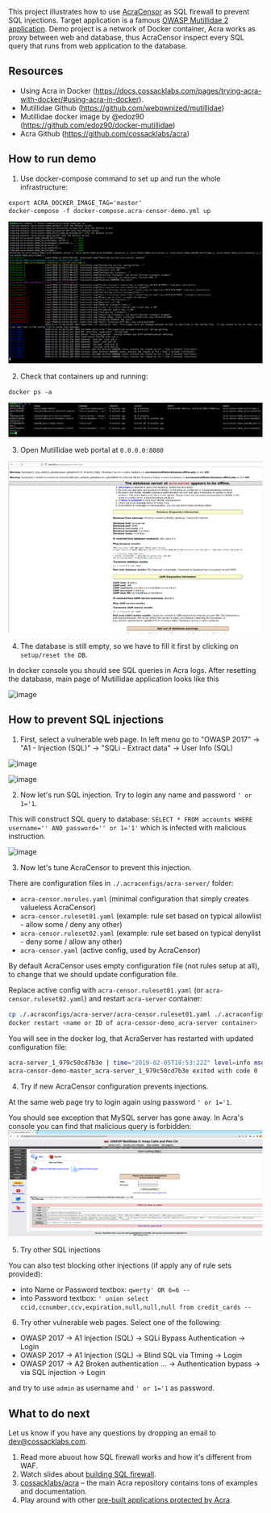 This project illustrates how to use [AcraCensor](https://docs.cossacklabs.com/pages/documentation-acra/#acracensor-acra-s-firewall) as SQL firewall to prevent SQL injections. Target application is a famous [OWASP Mutillidae 2 application](https://github.com/webpwnized/mutillidae). Demo project is a network of Docker container, Acra works as proxy between web and database, thus AcraCensor inspect every SQL query that runs from web application to the database.

## Resources

- Using Acra in Docker (https://docs.cossacklabs.com/pages/trying-acra-with-docker/#using-acra-in-docker).
- Mutillidae Github (https://github.com/webpwnized/mutillidae)
- Mutillidae docker image by @edoz90 (https://github.com/edoz90/docker-mutillidae)
- Acra Github (https://github.com/cossacklabs/acra)

## How to run demo

1. Use docker-compose command to set up and run the whole infrastructure: 

```
export ACRA_DOCKER_IMAGE_TAG='master'
docker-compose -f docker-compose.acra-censor-demo.yml up
```

![image](https://github.com/cossacklabs/acra-censor-demo/blob/master/images/image_1.png)

2. Check that containers up and running: 

```
docker ps -a
``` 

![image](https://github.com/cossacklabs/acra-censor-demo/blob/master/images/image_2.png)

3. Open Mutillidae web portal at `0.0.0.0:8080`

![image](https://github.com/cossacklabs/acra-censor-demo/blob/master/images/image_3.png)

4. The database is still empty, so we have to fill it first by clicking on `setup/reset the DB`. 

In docker console you should see SQL queries in Acra logs. After resetting the database, main page of Mutillidae application looks like this

![image](https://github.com/cossacklabs/acra-censor-demo/blob/master/images/image_4.png)

## How to prevent SQL injections

1. First, select a vulnerable web page. In left menu go to "OWASP 2017" -> "A1 - Injection (SQL)" -> "SQLi - Extract data" -> User Info (SQL)

![image](https://github.com/cossacklabs/acra-censor-demo/blob/master/images/image_5.png)

![image](https://github.com/cossacklabs/acra-censor-demo/blob/master/images/image_5a.png)

2. Now let's run SQL injection. Try to login any name and password `' or 1='1`. 

This will construct SQL query to database: `SELECT * FROM accounts WHERE username='' AND password='' or 1='1'` which is infected with malicious instruction. 

![image](https://github.com/cossacklabs/acra-censor-demo/blob/master/images/image_6.png)

3. Now let's tune AcraCensor to prevent this injection. 

There are configuration files in `./.acraconfigs/acra-server/` folder:
- `acra-censor.norules.yaml` (minimal configuration that simply creates valueless AcraCensor)
- `acra-censor.ruleset01.yaml` (example: rule set based on typical allowlist - allow some / deny any other)
- `acra-censor.ruleset02.yaml` (example: rule set based on typical denylist - deny some / allow any other)
- `acra-censor.yaml` (active config, used by AcraCensor)

By default AcraCensor uses empty configuration file (not rules setup at all), to change that we should update configuration file.

Replace active config with `acra-censor.ruleset01.yaml` (or `acra-censor.ruleset02.yaml`) and restart `acra-server` container:

```bash
cp ./.acraconfigs/acra-server/acra-censor.ruleset01.yaml ./.acraconfigs/acra-server/acra-censor.yaml
docker restart <name or ID of acra-censor-demo_acra-server container>
```

You will see in the docker log, that AcraServer has restarted with updated configuration file:

```bash
acra-server_1_979c50cd7b3e | time="2019-02-05T18:53:22Z" level=info msg="Server graceful shutdown completed, bye PID: 1"
acra-censor-demo-master_acra-server_1_979c50cd7b3e exited with code 0
```

4. Try if new AcraCensor configuration prevents injections.

At the same web page try to login again using password `' or 1='1`. 

You should see exception that MySQL server has gone away. In Acra's console you can find that malicious query is forbidden: 
![image](https://github.com/cossacklabs/acra-censor-demo/blob/master/images/image_7.png)

5. Try other SQL injections

You can also test blocking other injections (if apply any of rule sets provided):
- into Name or Password textbox: `qwerty' OR 6=6 -- `
- into Password textbox: `' union select ccid,ccnumber,ccv,expiration,null,null,null from credit_cards -- `

6. Try other vulnerable web pages. Select one of the following:

- OWASP 2017 -> A1 Injection (SQL) -> SQLi Bypass Authentication -> Login
- OWASP 2017 -> A1 Injection (SQL) -> Blind SQL via Timing -> Login
- OWASP 2017 -> A2 Broken authentication ... -> Authentication bypass -> via SQL injection -> Login

and try to use `admin` as username and `' or 1='1` as password.

## What to do next

Let us know if you have any questions by dropping an email to [dev@cossacklabs.com](mailto:dev@cossacklabs.com).

1. Read more abuout how SQL firewall works and how it's different from WAF.
2. Watch slides about [building SQL firewall](https://speakerdeck.com/storojs72/building-sql-firewall-insights-from-developers).
3. [cossacklabs/acra](https://github.com/cossacklabs/acra) – the main Acra repository contains tons of examples and documentation.
4. Play around with other [pre-built applications protected by Acra](https://github.com/cossacklabs/acra-engineering-demo/).